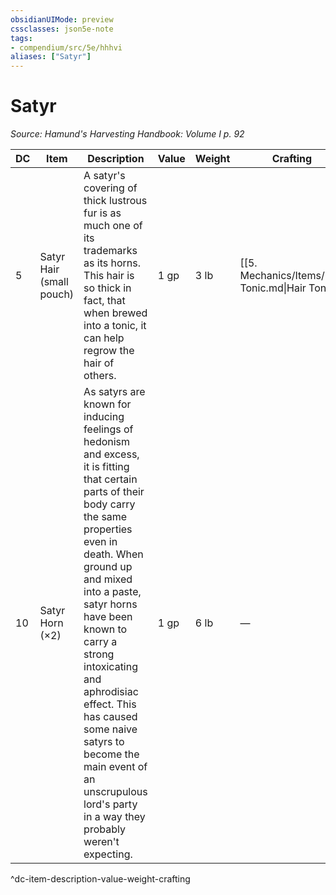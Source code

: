 ```yaml
---
obsidianUIMode: preview
cssclasses: json5e-note
tags:
- compendium/src/5e/hhhvi
aliases: ["Satyr"]
---
```

# Satyr
*Source: Hamund's Harvesting Handbook: Volume I p. 92* 

| DC | Item | Description | Value | Weight | Crafting |
|----|------|-------------|-------|--------|----------|
| 5 | Satyr Hair (small pouch) | A satyr's covering of thick lustrous fur is as much one of its trademarks as its horns. This hair is so thick in fact, that when brewed into a tonic, it can help regrow the hair of others. | 1 gp | 3 lb | [[5. Mechanics/Items/Hair Tonic.md\|Hair Tonic]] |
| 10 | Satyr Horn (×2) | As satyrs are known for inducing feelings of hedonism and excess, it is fitting that certain parts of their body carry the same properties even in death. When ground up and mixed into a paste, satyr horns have been known to carry a strong intoxicating and aphrodisiac effect. This has caused some naive satyrs to become the main event of an unscrupulous lord's party in a way they probably weren't expecting. | 1 gp | 6 lb | — |
^dc-item-description-value-weight-crafting